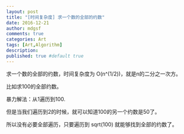 ```yaml
---
layout: post
title: "[时间复杂度] 求一个数的全部的约数"
date: 2016-12-21
author: mdgsf
comments: true
categories: Art
tags: [Art,Algorithm]
description:
published: true #default true
---
```




求一个数的全部的约数，时间复杂度为 O(n^(1/2))，就是n的二分之一次方。

比如求100的全部约数。

暴力解法：从1遍历到100.

但是当我们遍历到2的时候，就可以知道100的另一个约数是50了。

所以没有必要全部遍历，只要遍历到 sqrt(100) 就能够找到全部的约数了。






